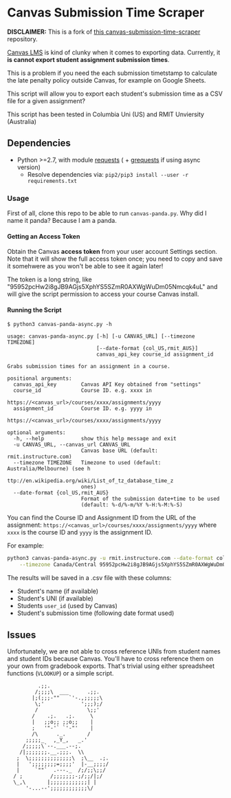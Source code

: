 # Canvas Submission Time Scraper

**DISCLAIMER:** This is a fork of [this canvas-submission-time-scraper](https://github.com/linanqiu/canvas-submission-time-scraper) repository.


[Canvas LMS](https://www.canvaslms.com.au/) is kind of clunky when it comes to exporting data. Currently, it **is cannot export student assignment submission times**. 

This is a problem if you need the each submission timetstamp to calculate the late penalty policy outside Canvas, for example on Google Sheets.

This script will allow you to export each student's submission time as a CSV file for a given assignment?

This script has been tested in Columbia Uni (US) and RMIT Unviersity (Australia)

## Dependencies

- Python >=2.7, with module [requests](https://github.com/kennethreitz/requests) ( + [grequests](https://github.com/kennethreitz/grequests) if using async version)
    - Resolve dependencies via: `pip2/pip3 install --user -r requirements.txt`


### Usage

First of all, clone this repo to be able to run `canvas-panda.py`. Why did I name it panda? Because I am a panda.

#### Getting an Access Token

Obtain the Canvas **access token** from your user account Settings section. Note that it will show the full access token once; you need to copy and save it somehwere as you won't be able to see it again later!

The token is a long string, like "95952pcHw2i8gJB9AGjs5XphYS5SZmR0AXWgWuDm05Nmcqk4uL" and will give the script permission to access your course Canvas install.

#### Running the Script

```
$ python3 canvas-panda-async.py -h

usage: canvas-panda-async.py [-h] [-u CANVAS_URL] [--timezone TIMEZONE]
                             [--date-format {col_US,rmit_AUS}]
                             canvas_api_key course_id assignment_id

Grabs submission times for an assignment in a course.

positional arguments:
  canvas_api_key        Canvas API Key obtained from "settings"
  course_id             Course ID. e.g. xxxx in
                        https://<canvas_url>/courses/xxxx/assignments/yyyy
  assignment_id         Course ID. e.g. yyyy in
                        https://<canvas_url>/courses/xxxx/assignments/yyyy

optional arguments:
  -h, --help            show this help message and exit
  -u CANVAS_URL, --canvas_url CANVAS_URL
                        Canvas base URL (default: rmit.instructure.com)
  --timezone TIMEZONE   Timezone to used (default: Australia/Melbourne) (see h
                        ttp://en.wikipedia.org/wiki/List_of_tz_database_time_z
                        ones)
  --date-format {col_US,rmit_AUS}
                        Format of the submission date+time to be used
                        (default: %-d/%-m/%Y %-H:%-M:%-S)
```

You can find the Course ID and Assignment ID from the URL of the assignment: `https://<canvas_url>/courses/xxxx/assignments/yyyy` where `xxxx` is the course ID and `yyyy` is the assignment ID.


For example:

```bash
python3 canvas-panda-async.py -u rmit.instructure.com --date-format col_US  \
    --timezone Canada/Central 95952pcHw2i8gJB9AGjs5XphYS5SZmR0AXWgWuDm05Nmcqk4uL 12533 176110
```

The results will be saved in a .csv file with these columns:

- Student's name (if available)
- Student's UNI (if available)
- Students `user_id` (used by Canvas)
- Student's submission time (following date format used)


## Issues

Unfortunately, we are not able to cross reference UNIs from student names and student IDs because Canvas. You'll have to cross reference them on your own from gradebook exports. That's trivial using either spreadsheet functions (`VLOOKUP`) or a simple script.

              .;;.
             /;;;;\  ___      .;;.
            |;(;;;-""   `'-.,;;;;;\
             \;'            ';;;);/
             /                \;;'
            /    .;.   .;.     \
            |   ;;o;; ;;o;;    |
            ;   '"-'` `'-"'    |
            /\      ._.       /
          ;;;;;_   ,_Y_,   _.'
         /;;;;;\`--.___.--;.
        /|;;;;;;;.__.;;;.  \\
       ;  \;;;;;;;;;;;;;;\  ;\__  .;.
       |   ';;;;;;;;=;;;;'  |-__;;;;/
       |     `""`  .---._  /;/;;\;;/
      / ;         /;;;;;;;-;/;;/|;/
      \_,\       |;;;;;;;;;;;;| |
          '-...--';;;;;;;;;;;;\/
